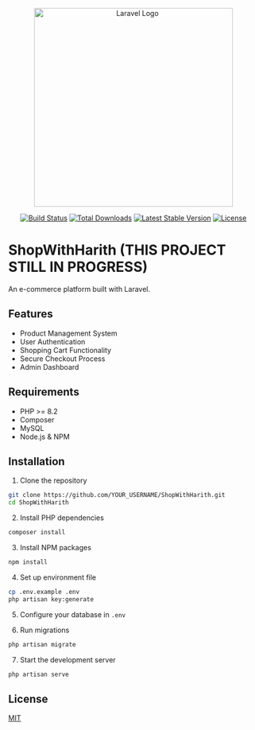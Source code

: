 <p align="center"><a href="https://laravel.com" target="_blank"><img src="https://raw.githubusercontent.com/laravel/art/master/logo-lockup/5%20SVG/2%20CMYK/1%20Full%20Color/laravel-logolockup-cmyk-red.svg" width="400" alt="Laravel Logo"></a></p>

<p align="center">
<a href="https://github.com/laravel/framework/actions"><img src="https://github.com/laravel/framework/workflows/tests/badge.svg" alt="Build Status"></a>
<a href="https://packagist.org/packages/laravel/framework"><img src="https://img.shields.io/packagist/dt/laravel/framework" alt="Total Downloads"></a>
<a href="https://packagist.org/packages/laravel/framework"><img src="https://img.shields.io/packagist/v/laravel/framework" alt="Latest Stable Version"></a>
<a href="https://packagist.org/packages/laravel/framework"><img src="https://img.shields.io/packagist/l/laravel/framework" alt="License"></a>
</p>

# ShopWithHarith (THIS PROJECT STILL IN PROGRESS)

An e-commerce platform built with Laravel.

## Features

- Product Management System
- User Authentication
- Shopping Cart Functionality
- Secure Checkout Process
- Admin Dashboard

## Requirements

- PHP >= 8.2
- Composer
- MySQL
- Node.js & NPM

## Installation

1. Clone the repository
```bash
git clone https://github.com/YOUR_USERNAME/ShopWithHarith.git
cd ShopWithHarith
```

2. Install PHP dependencies
```bash
composer install
```

3. Install NPM packages
```bash
npm install
```

4. Set up environment file
```bash
cp .env.example .env
php artisan key:generate
```

5. Configure your database in `.env`

6. Run migrations
```bash
php artisan migrate
```

7. Start the development server
```bash
php artisan serve
```

## License

[MIT](LICENSE)
